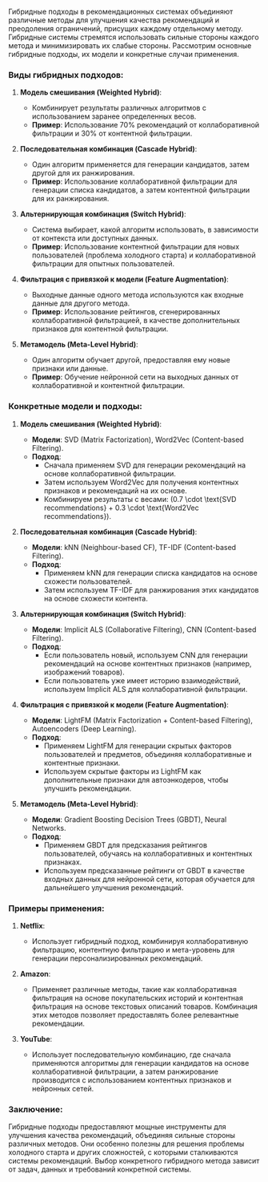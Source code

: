 Гибридные подходы в рекомендационных системах объединяют различные методы для улучшения качества рекомендаций и преодоления ограничений, присущих каждому отдельному методу. Гибридные системы стремятся использовать сильные стороны каждого метода и минимизировать их слабые стороны. Рассмотрим основные гибридные подходы, их модели и конкретные случаи применения.

### Виды гибридных подходов:

1. **Модель смешивания (Weighted Hybrid)**:
   - Комбинирует результаты различных алгоритмов с использованием заранее определенных весов.
   - **Пример**: Использование 70% рекомендаций от коллаборативной фильтрации и 30% от контентной фильтрации.

2. **Последовательная комбинация (Cascade Hybrid)**:
   - Один алгоритм применяется для генерации кандидатов, затем другой для их ранжирования.
   - **Пример**: Использование коллаборативной фильтрации для генерации списка кандидатов, а затем контентной фильтрации для их ранжирования.

3. **Альтернирующая комбинация (Switch Hybrid)**:
   - Система выбирает, какой алгоритм использовать, в зависимости от контекста или доступных данных.
   - **Пример**: Использование контентной фильтрации для новых пользователей (проблема холодного старта) и коллаборативной фильтрации для опытных пользователей.

4. **Фильтрация с привязкой к модели (Feature Augmentation)**:
   - Выходные данные одного метода используются как входные данные для другого метода.
   - **Пример**: Использование рейтингов, сгенерированных коллаборативной фильтрацией, в качестве дополнительных признаков для контентной фильтрации.

5. **Метамодель (Meta-Level Hybrid)**:
   - Один алгоритм обучает другой, предоставляя ему новые признаки или данные.
   - **Пример**: Обучение нейронной сети на выходных данных от коллаборативной и контентной фильтрации.

### Конкретные модели и подходы:

1. **Модель смешивания (Weighted Hybrid)**:
   - **Модели**: SVD (Matrix Factorization), Word2Vec (Content-based Filtering).
   - **Подход**: 
     - Сначала применяем SVD для генерации рекомендаций на основе коллаборативной фильтрации.
     - Затем используем Word2Vec для получения контентных признаков и рекомендаций на их основе.
     - Комбинируем результаты с весами: \(0.7 \cdot \text{SVD recommendations} + 0.3 \cdot \text{Word2Vec recommendations}\).

2. **Последовательная комбинация (Cascade Hybrid)**:
   - **Модели**: kNN (Neighbour-based CF), TF-IDF (Content-based Filtering).
   - **Подход**: 
     - Применяем kNN для генерации списка кандидатов на основе схожести пользователей.
     - Затем используем TF-IDF для ранжирования этих кандидатов на основе схожести контента.

3. **Альтернирующая комбинация (Switch Hybrid)**:
   - **Модели**: Implicit ALS (Collaborative Filtering), CNN (Content-based Filtering).
   - **Подход**: 
     - Если пользователь новый, используем CNN для генерации рекомендаций на основе контентных признаков (например, изображений товаров).
     - Если пользователь уже имеет историю взаимодействий, используем Implicit ALS для коллаборативной фильтрации.

4. **Фильтрация с привязкой к модели (Feature Augmentation)**:
   - **Модели**: LightFM (Matrix Factorization + Content-based Filtering), Autoencoders (Deep Learning).
   - **Подход**: 
     - Применяем LightFM для генерации скрытых факторов пользователей и предметов, объединяя коллаборативные и контентные признаки.
     - Используем скрытые факторы из LightFM как дополнительные признаки для автоэнкодеров, чтобы улучшить рекомендации.

5. **Метамодель (Meta-Level Hybrid)**:
   - **Модели**: Gradient Boosting Decision Trees (GBDT), Neural Networks.
   - **Подход**: 
     - Применяем GBDT для предсказания рейтингов пользователей, обучаясь на коллаборативных и контентных признаках.
     - Используем предсказанные рейтинги от GBDT в качестве входных данных для нейронной сети, которая обучается для дальнейшего улучшения рекомендаций.

### Примеры применения:

1. **Netflix**:
   - Использует гибридный подход, комбинируя коллаборативную фильтрацию, контентную фильтрацию и мета-уровень для генерации персонализированных рекомендаций.

2. **Amazon**:
   - Применяет различные методы, такие как коллаборативная фильтрация на основе покупательских историй и контентная фильтрация на основе текстовых описаний товаров. Комбинация этих методов позволяет предоставлять более релевантные рекомендации.

3. **YouTube**:
   - Использует последовательную комбинацию, где сначала применяются алгоритмы для генерации кандидатов на основе коллаборативной фильтрации, а затем ранжирование производится с использованием контентных признаков и нейронных сетей.

### Заключение:

Гибридные подходы предоставляют мощные инструменты для улучшения качества рекомендаций, объединяя сильные стороны различных методов. Они особенно полезны для решения проблемы холодного старта и других сложностей, с которыми сталкиваются системы рекомендаций. Выбор конкретного гибридного метода зависит от задач, данных и требований конкретной системы.
